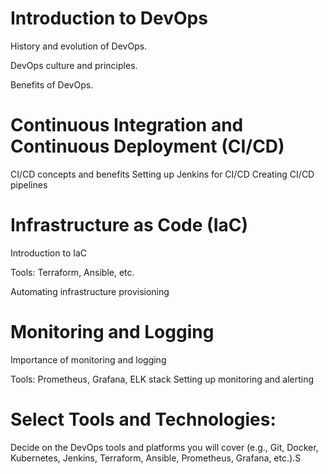 # Introduction to DevOps

History and evolution of DevOps.

DevOps culture and principles.

Benefits of DevOps.

# Continuous Integration and Continuous Deployment (CI/CD)
CI/CD concepts and benefits
Setting up Jenkins for CI/CD
Creating CI/CD pipelines

# Infrastructure as Code (IaC)

Introduction to IaC

Tools: Terraform, Ansible, etc.

Automating infrastructure provisioning

# Monitoring and Logging

Importance of monitoring and logging

Tools: Prometheus, Grafana, ELK stack
Setting up monitoring and alerting

# Select Tools and Technologies:

Decide on the DevOps tools and platforms you will cover (e.g., Git, Docker, Kubernetes, Jenkins, Terraform, Ansible, Prometheus, Grafana, etc.).S